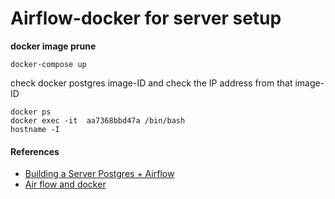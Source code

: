 
# Airflow-docker for server setup

**docker image prune**
```
docker-compose up
```



check docker postgres image-ID and check the IP address from that image-ID 
```
docker ps
docker exec -it  aa7368bbd47a /bin/bash
hostname -I
```

#### References 
- [Building a Server Postgres + Airflow](https://www.linkedin.com/pulse/building-server-postgres-airflow-simple-way-docker-rabelo-saraiva)
- [Air flow and docker](https://blog.devgenius.io/etl-process-using-airflow-and-docker-226aa5c7a41a)
